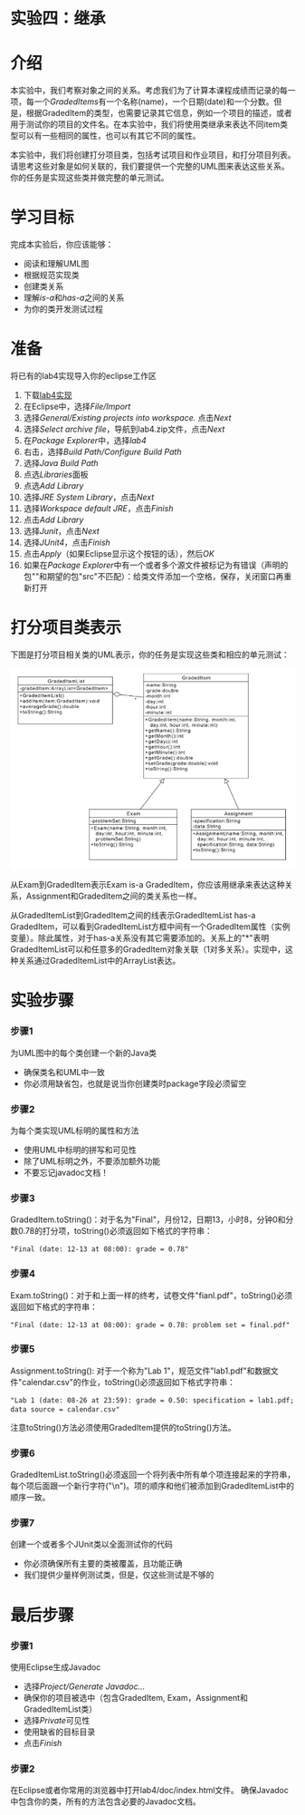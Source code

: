 实验四：继承
======

# 介绍
本实验中，我们考察对象之间的关系。考虑我们为了计算本课程成绩而记录的每一项，每一个*GradedItems*有一个名称(name)，一个日期(date)和一个分数。但是，根据GradedItem的类型，也需要记录其它信息，例如一个项目的描述，或者用于测试你的项目的文件名。在本实验中，我们将使用类继承来表达不同item类型可以有一些相同的属性，也可以有其它不同的属性。

本实验中，我们将创建打分项目类，包括考试项目和作业项目，和打分项目列表。请思考这些对象是如何关联的，我们要提供一个完整的UML图来表达这些关系。你的任务是实现这些类并做完整的单元测试。

# 学习目标
完成本实验后，你应该能够：
- 阅读和理解UML图
- 根据规范实现类
- 创建类关系
- 理解*is-a*和*has-a*之间的关系
- 为你的类开发测试过程

# 准备

将已有的lab4实现导入你的eclipse工作区
1. 下载[lab4实现](lab4.zip)
2. 在Eclipse中，选择*File/Import*
3. 选择*General/Existing projects into workspace.* 点击*Next*
4. 选择*Select archive file*，导航到lab4.zip文件，点击*Next*
5. 在*Package Explorer*中，选择*lab4*
6. 右击，选择*Build Path/Configure Build Path*
7. 选择*Java Build Path*
8. 点选*Libraries*面板
9. 点选*Add Library*
10. 选择*JRE System Library*，点击*Next*
11. 选择*Workspace default JRE*，点击*Finish*
12. 点击*Add Library*
13. 选择*Junit*，点击*Next*
14. 选择*JUnit4*，点击*Finish*
15. 点击*Apply*（如果Eclipse显示这个按钮的话），然后*OK*
16. 如果在*Package Explorer*中有一个或者多个源文件被标记为有错误（声明的包""和期望的包"src"不匹配）：给类文件添加一个空格，保存，关闭窗口再重新打开

# 打分项目类表示

下图是打分项目相关类的UML表示，你的任务是实现这些类和相应的单元测试：

![graded items uml](images/graded_items_uml.png)

从Exam到GradedItem表示Exam is-a GradedItem，你应该用继承来表达这种关系，Assignment和GradedItem之间的类关系也一样。

从GradedItemList到GradedItem之间的线表示GradedItemList has-a GradedItem，可以看到GradedItemList方框中间有一个GradedItem属性（实例变量）。除此属性，对于has-a关系没有其它需要添加的。关系上的"*"表明GradedItemList可以和任意多的GradedItem对象关联（1对多关系）。实现中，这种关系通过GradedItemList中的ArrayList<GradedItem>表达。

# 实验步骤

### 步骤1
为UML图中的每个类创建一个新的Java类
- 确保类名和UML中一致
- 你必须用缺省包，也就是说当你创建类时package字段必须留空

### 步骤2
为每个类实现UML标明的属性和方法
- 使用UML中标明的拼写和可见性
- 除了UML标明之外，不要添加额外功能
- 不要忘记javadoc文档！

### 步骤3
GradedItem.toString()：对于名为"Final"，月份12，日期13，小时8，分钟0和分数0.78的打分项，toString()必须返回如下格式的字符串：

```
"Final (date: 12-13 at 08:00): grade = 0.78"
```

### 步骤4
Exam.toString()：对于和上面一样的终考，试卷文件"fianl.pdf"，toString()必须返回如下格式的字符串：

```
"Final (date: 12-13 at 08:00): grade = 0.78: problem set = final.pdf"
```

### 步骤5
Assignment.toString(): 对于一个称为"Lab 1"，规范文件"lab1.pdf"和数据文件"calendar.csv"的作业，toString()必须返回如下格式字符串：

```
"Lab 1 (date: 08-26 at 23:59): grade = 0.50: specification = lab1.pdf; data source = calendar.csv"
```

注意toString()方法必须使用GradedItem提供的toString()方法。

### 步骤6
GradedItemList.toString()必须返回一个将列表中所有单个项连接起来的字符串，每个项后面跟一个新行字符("\n")。项的顺序和他们被添加到GradedItemList中的顺序一致。

### 步骤7
创建一个或者多个JUnit类以全面测试你的代码
- 你必须确保所有主要的类被覆盖，且功能正确
- 我们提供少量样例测试类，但是，仅这些测试是不够的

# 最后步骤

### 步骤1
使用Eclipse生成Javadoc
- 选择*Project/Generate Javadoc...*
- 确保你的项目被选中（包含GradedItem, Exam，Assignment和GradedItemList类）
- 选择*Private*可见性
- 使用缺省的目标目录
- 点击*Finish*


### 步骤2
在Eclipse或者你常用的浏览器中打开lab4/doc/index.html文件。 确保Javadoc中包含你的类，所有的方法包含必要的Javadoc文档。




